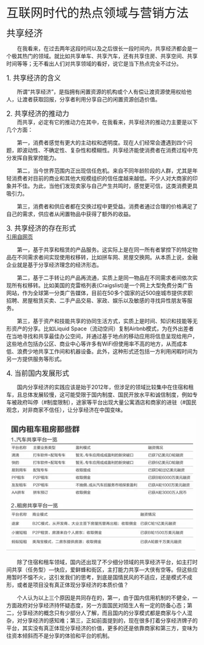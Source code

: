 <font size="6"> 互联网时代的热点领域与营销方法 </font><br />

<font size="5"> 共享经济 </font><br />

&emsp;&emsp;在我看来，在过去两年这段时间以及之后很长一段时间内，共享经济都会是一个极其热门的领域。就比如共享单车、共享汽车，还有共享住房、共享空间、共享时间等等；无不看出人们对共享领域的看好，说它是当下热点完全不过分。

<font size="4">1. 共享经济的含义</font><br />

&emsp;&emsp;所谓“共享经济”，是指拥有闲置资源的机构或个人有偿让渡资源使用权给他人，让渡者获取回报，分享者利用分享自己的闲置资源创造价值。

<font size="4">2. 共享经济的推动力</font><br />
&emsp;&emsp;而共享，必定有它的推动力在其中，在我看来，共享经济的推动力主要是以下几个方面：

&emsp;&emsp;第一，消费者感觉有更大的主动权和透明度。现在人们经常会遭遇到四个问题，即波动性、不确定性、复杂性和模糊性。共享经济能使消费者在消费过程中充分发挥自我掌控能力。

&emsp;&emsp;第二，当今世界范围内正出现信任危机。来自不同年龄阶段的人群，尤其是年轻消费者对目前的商业和其他大规模组织的信任度越来越低。不少人对大商家的印象并不佳。为此，当他们发现卖家与自己产生共鸣时，感觉更可信，这类消费更具吸引力。

&emsp;&emsp;第三，消费者和供应者都在交换过程中更受益。消费者通过合理的价格满足了自己的需求，供应者从闲置物品中获得了额外的收益。

<font size="4">3. 共享经济的存在形式</font><br />
[引用自网页](https://wiki.mbalib.com/wiki/%E5%85%B1%E4%BA%AB%E7%BB%8F%E6%B5%8E)

&emsp;&emsp;第一，基于共享和租赁的产品服务。这实际上是在同一所有者掌控下的特定物品在不同需求者间实现使用权移转，比如拼车网、房屋交换网。从本质上说，金融企业就是基于分享经济理念的经济形态。

&emsp;&emsp;第二，基于二手转让的产品再流通，实质上是同一物品在不同需求者间依次实现所有权移转。比如美国的克雷格列表(Craigslist)是一个网上大型免费分类广告网站，作为全球第一分类广告媒体，目前在50多个国家的近500座城市提供求职招聘、房屋租赁买卖、二手产品交易、家政、娱乐以及敏感的寻找异性朋友等服务。

&emsp;&emsp;第三，基于资产和技能共享的协同生活方式，实质上是时间、知识和技能等无形资产的分享。比如Liquid Space（流动空间）复制Airbnb模式，为在外出差者在当地寻找和共享最佳办公空间，并通过基于地点的移动应用将信息呈现给用户，这些地点包括办公区、商业中心等许多有WiFi但使用率不高的地方，从而成本低、浪费少地共享工作间和机器设备。此外，这种形式还包括一方利用闲暇时间为另一方提供服务等形式。

<font size="4">4. 当前国内发展形式</font><br />

&emsp;&emsp;国内分享经济的实践应该是始于2012年，但涉足的领域比较集中在住宿和租车，且总体发展较慢，这可能受限于国内制度、国民开放水平和诚信制度，例如专车被政府叫停（#制度限制），途家等平台出现大量公寓酒店和商家的进驻（#国民观念，对非商家不信任），让分享经济在中国变味。
<div align="left">
<img src="images\lab15\640.webp"height="350" width="500">  </div>

&emsp;&emsp;除了住宿和租车领域，国内还出现了不少细分领域的共享经济平台，如主打时间共享（任务型）—快应，爱鲜蜂和街区，主打能力共享—大侠有空等。但这些应用暂时不愠不火，这引发我们的思考，到底是国情民风的不适应，还是模式不成形，或者是项目没有真正体现分享经济的本质价值？

&emsp;&emsp;个人认为以上三个原因是共同存在的，第一，由于国内信用机制的不健全，一方面政府对分享经济持怀疑态度，另一方面国民对陌生人有一定的防备心态；第二，分享经济的概念只有少部分人了解，而且国内的分享模式都是商家与个人混杂，对分享经济的感知难；第三，正如前面提到的，现在很多打着分享经济牌子的平台，其实没有真正体现分享经济的价值，更多的还是依靠商家和第三方，变味为往资本倾斜而不是分享的体验和平台的机制。

